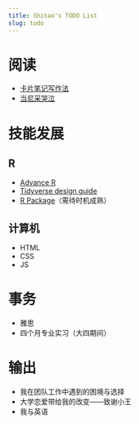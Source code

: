 ```yaml
---
title: Shitao's TODO List
slug: todo
---
```


# 阅读

- [卡片笔记写作法](https://book.douban.com/subject/35503571/)
- [当尼采哭泣](https://book.douban.com/subject/27018918/)

# 技能发展

## R

- [Advance R](https://adv-r.hadley.nz/)
- [Tidyverse design guide](https://principles.tidyverse.org/)
- [R Package](https://r-pkgs.org/)（需待时机成熟）

## 计算机

- HTML
- CSS
- JS

# 事务

- 雅思
- 四个月专业实习（大四期间）

# 输出

- 我在团队工作中遇到的困境与选择
- 大学恋爱带给我的改变——致谢小王
- 我与英语
